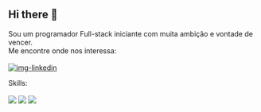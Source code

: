 ## Hi there 👋

Sou um programador Full-stack iniciante com muita ambição e vontade de vencer.
<br>
Me encontre onde nos interessa:
<br>
<br>
<a href="www.linkedin.com/in/joão-vítor-santos-da-silva"><img src="https://img.shields.io/badge/LinkedIn-0077B5?style=for-the-badge&logo=linkedin&logoColor=white" alt="img-linkedin"/><a/> 

Skills:
<br>
<br>
<img src="https://img.shields.io/badge/HTML-239120?style=for-the-badge&logo=html5&logoColor=white"/> <img src="https://img.shields.io/badge/CSS-239120?&style=for-the-badge&logo=css3&logoColor=white"/>            <img src="https://img.shields.io/badge/JavaScript-F7DF1E?style=for-the-badge&logo=javascript&logoColor=black"/>
